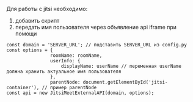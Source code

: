 Для работы с jitsi необходимо:
1. добавить скрипт <script src='https://SERVER_URL/external_api.js'></script>
2. передать имя пользователя через объявление api iframe при помощи
```
const domain = 'SERVER_URL'; // подставить SERVER_URL из config.py
const options = {
                roomName: roomName,
                userInfo: {
                    displayName: userName // переменная userName должна хранить актуальное имя пользователя
                },
                parentNode: document.getElementById('jitsi-container'), // пример parentNode
const api = new JitsiMeetExternalAPI(domain, options);
```
